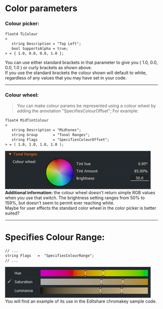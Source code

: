# Color parameters

### Colour picker: 
``` Code
float4 TLColour
<
   string Description = "Top Left";
   bool SupportsAlpha = true;
> = { 1.0, 0.0, 0.0, 1.0 };
```  
You can use either standard brackets in that parameter to give you ( 1.0, 0.0, 0.0, 1.0 ) or curly brackets as shown above.  
If you use the standard brackets the colour shown will default to white,  
regardless of any values that you may have set in your code.

---  
  
### Colour wheel:
> You can make colour params be represented using a colour wheel by adding the annotation "SpecifiesColourOffset";
> For example:
``` Code
float4 MidTintColour
<
   string Description = "Midtones";
   string Group       = "Tonal Ranges";
   string Flags       = "SpecifiesColourOffset";
> = ( 1.0, 1.0, 1.0, 1.0 );
```
![](images/ColourWheel.png)
 **Additional information:** the colour wheel doesn't return simple RGB values when you use that switch.
The brightness setting ranges from 50% to 159%, but doesn't seem to permit ever reaching white.  
Maybe for user effects the standard color wheel in the color picker is better suited?

--- 
  
#  Specifies Colour Range:
``` Code
// ...
string Flags   =  "SpecifiesColourRange";
// ...
```
![](images/ColourRange.png)
You will find an example of its use in the Editshare chromakey sample code.
